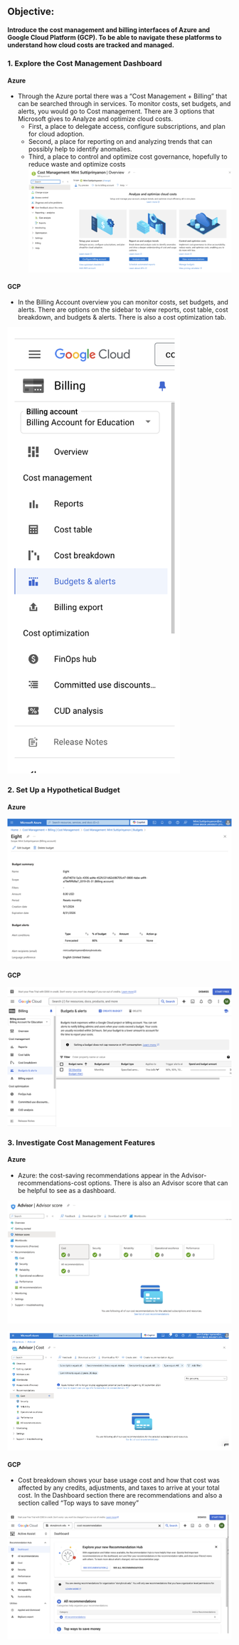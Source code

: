 ## Objective: 
#### Introduce the cost management and billing interfaces of Azure and Google Cloud Platform (GCP). To be able to navigate these platforms to understand how cloud costs are tracked and managed.


### 1. Explore the Cost Management Dashboard
  #### Azure
  - Through the Azure portal there was a “Cost Management + Billing” that can be searched through in services. To monitor costs, set budgets, and alerts, you would go to Cost management. There are 3 options that Microsoft gives to Analyze and optimize cloud costs.
    - First, a place to delegate access, configure subscriptions, and plan for cloud adoption.
    - Second, a place for reporting on and analyzing trends that can possibly help to identify anomalies.
    - Third, a place to control and optimize cost governance, hopefully to reduce waste and optimize costs
![Azure_Cost](Images/Azure1.png)
  
  #### GCP
  - In the Billing Account overview you can monitor costs, set budgets, and alerts. There are options on the sidebar to view reports, cost table, cost breakdown, and budgets & alerts. There is also a cost optimization tab.
    
![GCP_Cost](Images/GCP_1.png)

### 2. Set Up a Hypothetical Budget
  #### Azure

![Azure_hypo_budget](Images/Azure_2.png)

  #### GCP
   
![GCP_Hypo_Budget](Images/GCP_2.png)

  
### 3. Investigate Cost Management Features
 #### Azure
  - Azure: the cost-saving recommendations appear in the Advisor-recommendations-cost options. There is also an Advisor score that can be helpful to see as a dashboard.

![Azure_Cost_Man3a](Images/Azure_3a.png)

![Azure_Cost_Man3b](Images/Azure_3b.png)

 #### GCP
  - Cost breakdown shows your base usage cost and how that cost was affected by any credits, adjustments, and taxes to arrive at your total cost. In the Dashboard section there are recommendations and also a section called “Top ways to save money”
    
![GCP_Cost_Man](https://github.com/m-sutt/HHA504_assignment_cloudcosts/blob/main/GCP_3.png)
